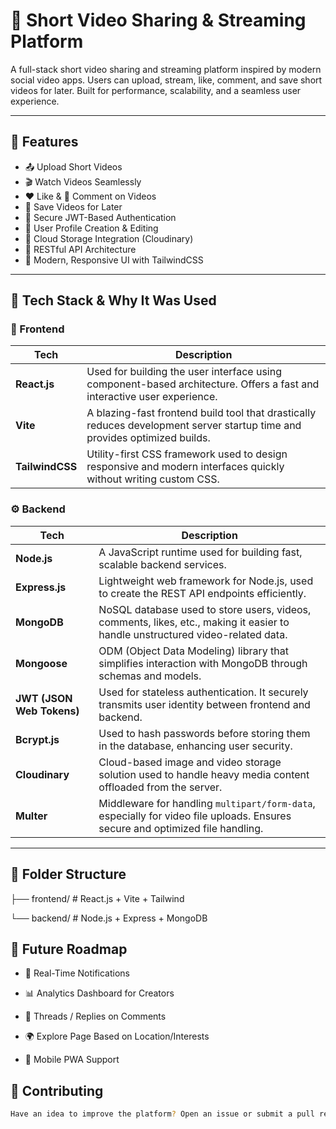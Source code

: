 # 🎥 Short Video Sharing & Streaming Platform

A full-stack short video sharing and streaming platform inspired by modern social video apps. Users can upload, stream, like, comment, and save short videos for later. Built for performance, scalability, and a seamless user experience.

---

## 🚀 Features

- 📤 Upload Short Videos  
- 🎬 Watch Videos Seamlessly  
- ❤️ Like & 💬 Comment on Videos  
- 💾 Save Videos for Later  
- 🔐 Secure JWT-Based Authentication  
- 👤 User Profile Creation & Editing  
- 📁 Cloud Storage Integration (Cloudinary)  
- 🧾 RESTful API Architecture  
- 🧹 Modern, Responsive UI with TailwindCSS  

---

## 🧩 Tech Stack & Why It Was Used

### 🔧 Frontend

| Tech         | Description |
|--------------|-------------|
| **React.js** | Used for building the user interface using component-based architecture. Offers a fast and interactive user experience. |
| **Vite**     | A blazing-fast frontend build tool that drastically reduces development server startup time and provides optimized builds. |
| **TailwindCSS** | Utility-first CSS framework used to design responsive and modern interfaces quickly without writing custom CSS. |

### ⚙️ Backend

| Tech         | Description |
|--------------|-------------|
| **Node.js** | A JavaScript runtime used for building fast, scalable backend services. |
| **Express.js** | Lightweight web framework for Node.js, used to create the REST API endpoints efficiently. |
| **MongoDB** | NoSQL database used to store users, videos, comments, likes, etc., making it easier to handle unstructured video-related data. |
| **Mongoose** | ODM (Object Data Modeling) library that simplifies interaction with MongoDB through schemas and models. |
| **JWT (JSON Web Tokens)** | Used for stateless authentication. It securely transmits user identity between frontend and backend. |
| **Bcrypt.js** | Used to hash passwords before storing them in the database, enhancing user security. |
| **Cloudinary** | Cloud-based image and video storage solution used to handle heavy media content offloaded from the server. |
| **Multer** | Middleware for handling `multipart/form-data`, especially for video file uploads. Ensures secure and optimized file handling. |

---

## 📁 Folder Structure

├── frontend/ # React.js + Vite + Tailwind

└── backend/         # Node.js + Express + MongoDB


## 🎯 Future Roadmap
- 🔔 Real-Time Notifications

- 📊 Analytics Dashboard for Creators

- 🧵 Threads / Replies on Comments

- 🌍 Explore Page Based on Location/Interests

- 📱 Mobile PWA Support

## 🤝 Contributing
```bash
Have an idea to improve the platform? Open an issue or submit a pull request. All contributions are welcome!
```
